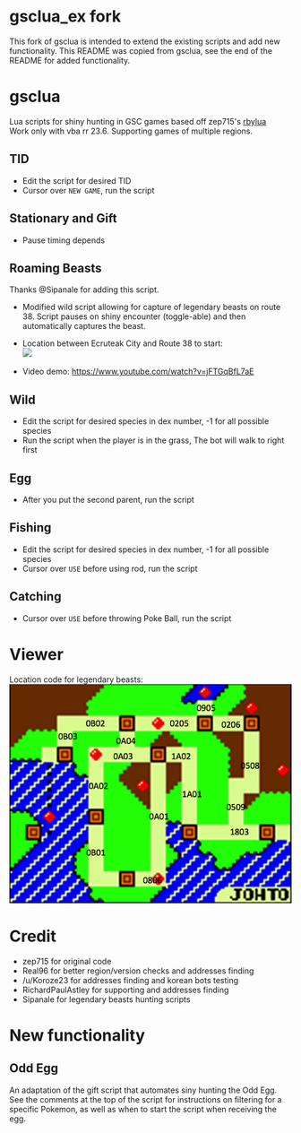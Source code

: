 # gsclua_ex fork
This fork of gsclua is intended to extend the existing scripts and add new functionality. This README was copied from gsclua, see the end of the README for added functionality.

# gsclua
Lua scripts for shiny hunting in GSC games based off zep715's [rbylua](https://github.com/zep715/rbylua)   
Work only with vba rr 23.6.
Supporting games of multiple regions.

## TID
- Edit the script for desired TID
- Cursor over `NEW GAME`, run the script

## Stationary and Gift
- Pause timing depends

## Roaming Beasts
Thanks @Sipanale for adding this script.
- Modified wild script allowing for capture of legendary beasts on route 38. Script pauses on shiny encounter (toggle-able) and then automatically captures the beast.

- Location between Ecruteak City and Route 38 to start:  
  ![](https://user-images.githubusercontent.com/24725521/30697180-0ef1349c-9eac-11e7-98d5-5ae7feff0de8.png)

- Video demo:
  https://www.youtube.com/watch?v=jFTGqBfL7aE

## Wild
- Edit the script for desired species in dex number, -1 for all possible species
- Run the script when the player is in the grass, The bot will walk to right first

## Egg
- After you put the second parent, run the script

## Fishing
- Edit the script for desired species in dex number, -1 for all possible species
- Cursor over `USE` before using rod, run the script

## Catching
- Cursor over `USE` before throwing Poke Ball, run the script

# Viewer
Location code for legendary beasts:
![](Viewer/Location%20Code.png)

# Credit
- zep715 for original code
- Real96 for better region/version checks and addresses finding
- /u/Koroze23 for addresses finding and korean bots testing
- RichardPaulAstley for supporting and addresses finding
- Sipanale for legendary beasts hunting scripts

# New functionality

## Odd Egg
An adaptation of the gift script that automates siny hunting the Odd Egg. See the comments at the top of the script for instructions on filtering for a specific Pokemon, as well as when to start the script when receiving the egg.
